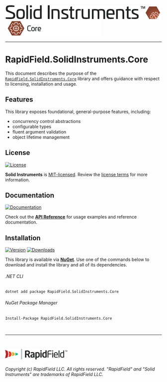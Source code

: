 <!--
Copyright (c) RapidField LLC. Licensed under the MIT License. See LICENSE.txt in the project root for license information.
-->

[![Solid Instruments](../../SolidInstruments.Logo.Color.Transparent.500w.png)](../../README.md)
<br />&nbsp;
![Core](Label.Core.300w.png)
- - -

# RapidField.SolidInstruments.Core

This document describes the purpose of the [`RapidField.SolidInstruments.Core`]() library and offers guidance with respect to licensing, installation and usage.

## Features

This library exposes foundational, general-purpose features, including:

- concurrency control abstractions
- configurable types
- fluent argument validation
- object lifetime management

## License

[![License](https://img.shields.io/github/license/rapidfield/solid-instruments?style=flat&color=lightseagreen&label=license&logo=open-access&logoColor=lightgrey)](../../LICENSE.txt)

**Solid Instruments** is [MIT-licensed](https://en.wikipedia.org/wiki/MIT_License). Review the [license terms](../../LICENSE.txt) for more information.

## Documentation

[![Documentation](https://img.shields.io/badge/documentation-website-tan?style=flat&logo=buffer&logoColor=lightgrey)](https://www.solidinstruments.com/api/RapidField.SolidInstruments.Core.html)

Check out the [**API Reference**](https://www.solidinstruments.com/api/RapidField.SolidInstruments.Core.html) for usage examples and reference documentation.

## Installation

[![Version](https://img.shields.io/nuget/vpre/RapidField.SolidInstruments.Core?style=flat&color=blue&label=version&logo=nuget&logoColor=lightgrey)](https://www.nuget.org/packages/RapidField.SolidInstruments.Core)
[![Downloads](https://img.shields.io/nuget/dt/RapidField.SolidInstruments.Core?style=flat&color=blue&logo=nuget&logoColor=lightgrey)](https://www.nuget.org/packages/RapidField.SolidInstruments.Core)

This library is available via [**NuGet**](https://docs.microsoft.com/en-us/nuget/quickstart/install-and-use-a-package-in-visual-studio). Use one of the commands below to download and install the library and all of its dependencies.

###### .NET CLI

```shell
dotnet add package RapidField.SolidInstruments.Core
```

###### NuGet Package Manager

```shell
Install-Package RapidField.SolidInstruments.Core
```

<br />

- - -

<br />

[![RapidField](../../RapidField.Logo.Color.Black.Transparent.200w.png)](https://www.rapidfield.com)

###### Copyright (c) RapidField LLC. All rights reserved. "RapidField" and "Solid Instruments" are trademarks of RapidField LLC.